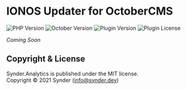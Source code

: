 IONOS Updater for OctoberCMS
============================

![PHP Version](https://img.shields.io/badge/PHP-7.4%2B-4f5b93?style=flat-square)
![October Version](https://img.shields.io/badge/OctoberCMS-2.0%2B-DB6A26?style=flat-square)
![Plugin Version](https://img.shields.io/github/v/release/SynderDEV/october-ionos-plugin?style=flat-square&label=Version)
![Plugin License](https://img.shields.io/github/license/SynderDEV/october-ionos-plugin?style=flat-square&label=License)

_Coming Soon_


Copyright & License
-------------------

Synder.Analytics is published under the MIT license.<br />
Copyright © 2021 Synder (info@synder.dev)
